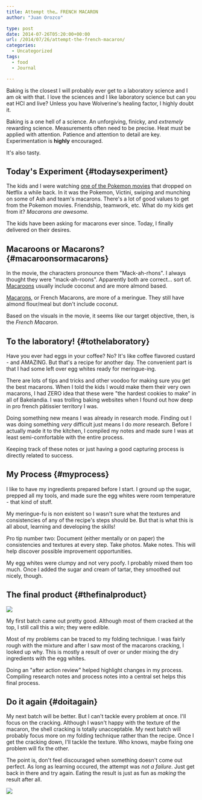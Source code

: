 ```yaml
---
title: Attempt the… FRENCH MACARON
author: "Juan Orozco" 

type: post
date: 2014-07-26T05:20:00+00:00
url: /2014/07/26/attempt-the-french-macaron/
categories:
  - Uncategorized
tags:
  - food
  - Journal

---
```

Baking is the closest I will probably ever get to a laboratory science and I am ok with that. I love the sciences and I like laboratory science but can you eat HCl and live? Unless you have Wolverine's healing factor, I highly doubt it.

Baking is a one hell of a science. An unforgiving, finicky, and _extremely_ rewarding science. Measurements often need to be precise. Heat must be applied with attention. Patience and attention to detail are key. Experimentation is **highly** encouraged.

It's also tasty.

## Today's Experiment {#todaysexperiment}

The kids and I were watching [one of the Pokemon movies][1] that dropped on Netflix a while back. In it was the Pokemon, Victini, swiping and munching on some of Ash and team's macarons. There's a lot of good values to get from the Pokemon movies. Friendship, teamwork, etc. What do my kids get from it? _Macarons are awesome._

The kids have been asking for macarons ever since. Today, I finally delivered on their desires.

## Macaroons or Macarons? {#macaroonsormacarons}

In the movie, the characters pronounce them "Mack-ah-rhons". I always thought they were "mack-ah-roons". Apparently both are correct... sort of. [Macaroons][2] usually include coconut and are more almond based.

[Macarons][3], or French Macarons, are more of a meringue. They still have almond flour/meal but don't include coconut.

Based on the visuals in the movie, it seems like our target objective, then, is the _French Macaron_.

## To the laboratory! {#tothelaboratory}

Have you ever had eggs in your coffee? No? It's like coffee flavored custard - and AMAZING. But that's a recipe for another day. The convenient part is that I had some left over egg whites ready for meringue-ing.

There are lots of tips and tricks and other voodoo for making sure you get the best macarons. When I told the kids I would make them their very own macarons, I had ZERO idea that these were "the hardest cookies to make" in all of Bakelandia. I was trolling baking websites when I found out how deep in pro french pâtissier territory I was.

Doing something new means I was already in research mode. Finding out I was doing something _very_ difficult just means I do _more_ research. Before I actually made it to the kitchen, I compiled my notes and made sure I was at least semi-comfortable with the entire process.

Keeping track of these notes or just having a good capturing process is directly related to success.

## My Process {#myprocess}

I like to have my ingredients prepared before I start. I ground up the sugar, prepped all my tools, and made sure the egg whites were room temperature - that kind of stuff.

My meringue-fu is non existent so I wasn't sure what the textures and consistencies of any of the recipe's steps should be. But that is what this is all about, learning and developing the skills!

Pro tip number two: Document (either mentally or on paper) the consistencies and textures at every step. Take photos. Make notes. This will help discover possible improvement opportunities.

My egg whites were clumpy and not very poofy. I probably mixed them too much. Once I added the sugar and cream of tartar, they smoothed out nicely, though.

## The final product {#thefinalproduct}

![][4]

My first batch came out pretty good. Although most of them cracked at the top, I still call this a win; they were edible.

Most of my problems can be traced to my folding technique. I was fairly rough with the mixture and after I saw most of the macarons cracking, I looked up why. This is mostly a result of over or under mixing the dry ingredients with the egg whites.

Doing an "after action review" helped highlight changes in my process. Compiling research notes and process notes into a central set helps this final process.

## Do it again {#doitagain}

My next batch will be better. But I can't tackle every problem at once. I'll focus on the cracking. Although I wasn't happy with the texture of the macaron, the shell cracking is totally unacceptable. My next batch will probably focus more on my folding technique rather than the recipe. Once I get the cracking down, I'll tackle the texture. Who knows, maybe fixing one problem will fix the other.

The point is, don't feel discouraged when something doesn't come out perfect. As long as learning occured, the attempt was _not a failure_. Just get back in there and try again. Eating the result is just as fun as _making_ the result after all.

![][5]

 [1]: http://bulbapedia.bulbagarden.net/wiki/M14
 [2]: http://en.wikipedia.org/wiki/Macaroon
 [3]: http://en.wikipedia.org/wiki/Macaroon#French
 [4]: /content/images/2014/Jul/2014-07-25-18-13-19.jpg
 [5]: /content/images/2014/Jul/2014-07-25-19-10-02.jpg
